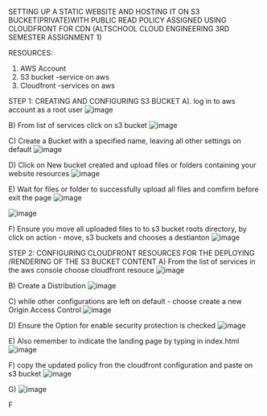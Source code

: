 SETTING UP A STATIC WEBSITE AND HOSTING IT ON  S3 BUCKET(PRIVATE)WITH PUBLIC READ POLICY ASSIGNED USING CLOUDFRONT FOR CDN
(ALTSCHOOL CLOUD ENGINEERING 3RD SEMESTER ASSIGNMENT 1)

RESOURCES:
1. AWS Account
2. S3 bucket -service on aws
3. Cloudfront -services on aws

STEP 1: CREATING AND CONFIGURING S3 BUCKET
A). log in to aws account as a root user
![image](https://github.com/adkeny/3rd-semester-cloud-projects/assets/146006688/6998a174-f19f-45f1-9159-0fc646332311)


B) From list of services click on s3 bucket
![image](https://github.com/adkeny/3rd-semester-cloud-projects/assets/146006688/1282a6ce-3e33-434a-ab78-931d492f9537)

C) Create a Bucket with a specified name, leaving all other settings on default
![image](https://github.com/adkeny/3rd-semester-cloud-projects/assets/146006688/2d6f2d4f-7419-4baa-ba11-821f0b4abbf0)

D) Click on New bucket created and upload files or folders containing your website resources
![image](https://github.com/adkeny/3rd-semester-cloud-projects/assets/146006688/47af1971-9b0f-45f4-8cd0-7f1fd945d1eb)

E) Wait for files or folder to successfully upload all files and comfirm before exit the page
![image](https://github.com/adkeny/3rd-semester-cloud-projects/assets/146006688/e081cdda-3487-43f7-83dd-b37324daffa0)

![image](https://github.com/adkeny/3rd-semester-cloud-projects/assets/146006688/f5ee3908-0ecd-4005-a944-60c6fc365af5)

F) Ensure you move all uploaded files to to s3 bucket roots directory, by click on action - move, s3 buckets and chooses a destianton
![image](https://github.com/adkeny/3rd-semester-cloud-projects/assets/146006688/9e08498e-8b59-45e7-a99b-51a9f7bc127b)


STEP 2: CONFIGURING CLOUDFRONT RESOURCES FOR THE DEPLOYING /RENDERING OF THE S3 BUCKET CONTENT
A) From the list of services in the aws console choose cloudfront resouce
![image](https://github.com/adkeny/3rd-semester-cloud-projects/assets/146006688/79b083bc-4366-4158-82de-298d4ce4e0e8)

B) Create a Distribution
![image](https://github.com/adkeny/3rd-semester-cloud-projects/assets/146006688/922c731d-99f6-4691-8918-aa0734bb41bf)

C) while other configurations are left on default - choose create a new Origin Access Control
![image](https://github.com/adkeny/3rd-semester-cloud-projects/assets/146006688/57461c7c-ffa5-41df-b153-26bdcc808d6f)

D) Ensure the Option for enable security protection is checked
![image](https://github.com/adkeny/3rd-semester-cloud-projects/assets/146006688/42a99695-af73-4848-9b53-b0f5e5e58e95)

E) Also remember to indicate the landing page by typing in index.html
![image](https://github.com/adkeny/3rd-semester-cloud-projects/assets/146006688/83eca3a1-0009-433f-bb92-52c8af658295)

F) copy the updated policy fron the cloudfront configuration and paste on s3 bucket
![image](https://github.com/adkeny/3rd-semester-cloud-projects/assets/146006688/6214f48b-7ac9-4555-a07d-c43b0bcb6954)

G) ![image](https://github.com/adkeny/3rd-semester-cloud-projects/assets/146006688/f312db74-29a5-4517-ade6-ce62524ae245)












F


